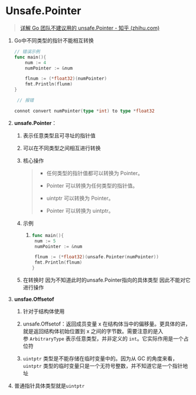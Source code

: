 # Unsafe.Pointer

> [详解 Go 团队不建议用的 unsafe.Pointer - 知乎 (zhihu.com)](https://zhuanlan.zhihu.com/p/425418907)

1. Go中不同类型的指针不能相互转换
   
   ```go
   // 错误示例
   func main(){
       num := 4
       numPointer := &num
   
       flnum := (*float32)(numPointer)
       fmt.Println(flunm)
   }    
   
    // 报错
   
   connot convert numPointer(type *int) to type *float32
   ```

2. **unsafe.Pointer**：
   
   1. 表示任意类型且可寻址的指针值
   
   2. 可以在不同类型之间相互进行转换
   
   3. 核心操作
      
      > - 任何类型的指针值都可以转换为 Pointer。  
      > 
      > - Pointer 可以转换为任何类型的指针值。  
      > 
      > - uintptr 可以转换为 Pointer。  
      > 
      > - Pointer 可以转换为 uintptr。
   
   4. 示例
      
      1. ```go
         func main(){
          num := 5
          numPointer := &num
         
          flnum := (*float32)(unsafe.Pointer(numPointer))
          fmt.Println(flnum)
         }
         ```
   
   5. 在转换时 因为不知道此时的unsafe.Pointer指向的具体类型 因此不能对它进行操作

3. **unsfae.Offsetof**
   
   1. 针对于结构体使用
   
   2. unsafe.Offsetof：返回成员变量 x 在结构体当中的偏移量。更具体的讲，就是返回结构体初始位置到 x 之间的字节数。需要注意的是入参 `ArbitraryType` 表示任意类型，并非定义的 `int`。它实际作用是一个占位符
   
   3. `uintptr` 类型是不能存储在临时变量中的。因为从 GC 的角度来看，`uintptr` 类型的临时变量只是一个无符号整数，并不知道它是一个指针地址

4. 普通指针具体类型就是`uintptr`

